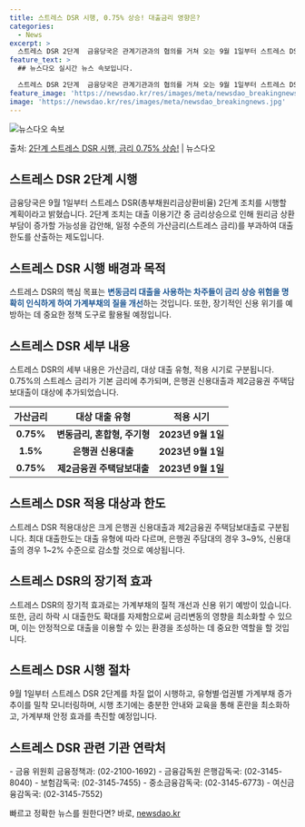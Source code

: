 ```yaml
---
title: 스트레스 DSR 시행, 0.75% 상승! 대출금리 영향은?
categories:
  - News
excerpt: >
  스트레스 DSR 2단계  금융당국은 관계기관과의 협의를 거쳐 오는 9월 1일부터 스트레스 DSR(총부채원리금…
feature_text: >
  ## 뉴스다오 실시간 뉴스 속보입니다.

  스트레스 DSR 2단계  금융당국은 관계기관과의 협의를 거쳐 오는 9월 1일부터 스트레스 DSR(총부채원리금…
feature_image: 'https://newsdao.kr/res/images/meta/newsdao_breakingnews.jpg'
image: 'https://newsdao.kr/res/images/meta/newsdao_breakingnews.jpg'
---
```


![뉴스다오 속보](https://newsdao.kr/res/images/meta/newsdao_breakingnews.jpg)

<p>출처: <a href="https://newsdao.kr/4416" rel="dofollow">2단계 스트레스 DSR 시행, 금리 0.75% 상승!</a> | 뉴스다오</p>

<h2 data-ke-size="size26">스트레스 DSR 2단계 시행</h2>
금융당국은 9월 1일부터 스트레스 DSR(총부채원리금상환비율) 2단계 조치를 시행할 계획이라고 밝혔습니다. 2단계 조치는 대출 이용기간 중 금리상승으로 인해 원리금 상환부담이 증가할 가능성을 감안해, 일정 수준의 가산금리(스트레스 금리)를 부과하여 대출한도를 산출하는 제도입니다. 

<h2 data-ke-size="size26">스트레스 DSR 시행 배경과 목적</h2>
스트레스 DSR의 핵심 목표는 <b><span style="color: #1a5490;">변동금리 대출을 사용하는 차주들이 금리 상승 위험을 명확히 인식하게 하여 가계부채의 질을 개선</span></b>하는 것입니다. 또한, 장기적인 신용 위기를 예방하는 데 중요한 정책 도구로 활용될 예정입니다.

<h2 data-ke-size="size26">스트레스 DSR 세부 내용</h2>
스트레스 DSR의 세부 내용은 가산금리, 대상 대출 유형, 적용 시기로 구분됩니다. 0.75%의 스트레스 금리가 기본 금리에 추가되며, 은행권 신용대출과 제2금융권 주택담보대출이 대상에 추가되었습니다.

<table>
<thead>
<tr>
<th>가산금리</th>
<th>대상 대출 유형</th>
<th>적용 시기</th>
</tr>
</thead>
<tbody>
<tr>
<td style="text-align: center; height: 17px;"><b>0.75%</b></td>
<td style="text-align: center; height: 17px;"><b>변동금리, 혼합형, 주기형</b></td>
<td style="text-align: center; height: 17px;"><b>2023년 9월 1일</b></td>
</tr>
<tr>
<td style="text-align: center; height: 17px;"><b>1.5%</b></td>
<td style="text-align: center; height: 17px;"><b>은행권 신용대출</b></td>
<td style="text-align: center; height: 17px;"><b>2023년 9월 1일</b></td>
</tr>
<tr>
<td style="text-align: center; height: 17px;"><b>0.75%</b></td>
<td style="text-align: center; height: 17px;"><b>제2금융권 주택담보대출</b></td>
<td style="text-align: center; height: 17px;"><b>2023년 9월 1일</b></td>
</tr>
</tbody>
</table>

<h2 data-ke-size="size26">스트레스 DSR 적용 대상과 한도</h2>
스트레스 DSR 적용대상은 크게 은행권 신용대출과 제2금융권 주택담보대출로 구분됩니다. 최대 대출한도는 대출 유형에 따라 다르며, 은행권 주담대의 경우 3~9%, 신용대출의 경우 1~2% 수준으로 감소할 것으로 예상됩니다.

<h2 data-ke-size="size26">스트레스 DSR의 장기적 효과</h2>
스트레스 DSR의 장기적 효과로는 가계부채의 질적 개선과 신용 위기 예방이 있습니다. 또한, 금리 하락 시 대출한도 확대를 자제함으로써 금리변동의 영향을 최소화할 수 있으며, 이는 안정적으로 대출을 이용할 수 있는 환경을 조성하는 데 중요한 역할을 할 것입니다.

<h2 data-ke-size="size26">스트레스 DSR 시행 절차</h2>
9월 1일부터 스트레스 DSR 2단계를 차질 없이 시행하고, 유형별·업권별 가계부채 증가추이를 밀착 모니터링하며, 시행 초기에는 충분한 안내와 교육을 통해 혼란을 최소화하고, 가계부채 안정 효과를 촉진할 예정입니다.

<h2 data-ke-size="size26">스트레스 DSR 관련 기관 연락처</h2>
- 금융 위원회 금융정책과: (02-2100-1692)
- 금융감독원 은행감독국: (02-3145-8040)
- 보험감독국: (02-3145-7455)
- 중소금융감독국: (02-3145-6773)
- 여신금융감독국: (02-3145-7552)

<p data-ke-size="size16"></p> 

빠르고 정확한 뉴스를 원한다면? 바로, <a href="https://newsdao.kr" rel="dofollow">newsdao.kr</a>


